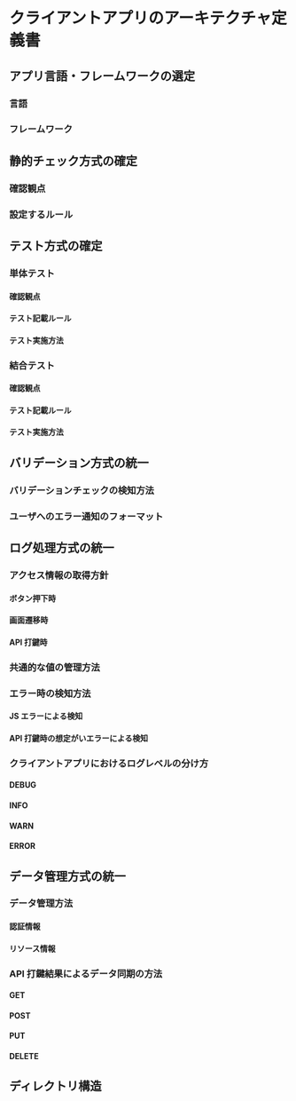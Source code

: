 # クライアントアプリのアーキテクチャ定義書

## アプリ言語・フレームワークの選定

### 言語

### フレームワーク

## 静的チェック方式の確定

### 確認観点

### 設定するルール

## テスト方式の確定

### 単体テスト

#### 確認観点

#### テスト記載ルール

#### テスト実施方法

### 結合テスト

#### 確認観点

#### テスト記載ルール

#### テスト実施方法

## バリデーション方式の統一

### バリデーションチェックの検知方法

### ユーザへのエラー通知のフォーマット

## ログ処理方式の統一

### アクセス情報の取得方針

#### ボタン押下時

#### 画面遷移時

#### API 打鍵時

### 共通的な値の管理方法

### エラー時の検知方法

#### JS エラーによる検知

#### API 打鍵時の想定がいエラーによる検知

### クライアントアプリにおけるログレベルの分け方

#### DEBUG

#### INFO

#### WARN

#### ERROR

## データ管理方式の統一

### データ管理方法

#### 認証情報

#### リソース情報

### API 打鍵結果によるデータ同期の方法

#### GET

#### POST

#### PUT

#### DELETE

## ディレクトリ構造
